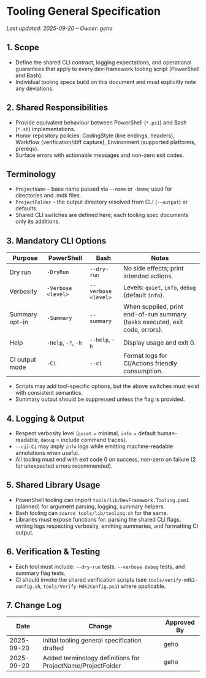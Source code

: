 # Tooling General Specification

_Last updated: 2025-09-20 – Owner: geho_

## 1. Scope

- Define the shared CLI contract, logging expectations, and operational guarantees that apply to every dev-framework tooling script (PowerShell and Bash).
- Individual tooling specs build on this document and must explicitly note any deviations.

## 2. Shared Responsibilities

- Provide equivalent behaviour between PowerShell (`*.ps1`) and Bash (`*.sh`) implementations.
- Honor repository policies: CodingStyle (line endings, headers), Workflow (verification/diff capture), Environment (supported platforms, prereqs).
- Surface errors with actionable messages and non-zero exit codes.

## Terminology

- `ProjectName` – base name passed via `--name` or `-Name`; used for directories and .mdk files.
- `ProjectFolder` – the output directory resolved from CLI (`--output`) or defaults.
- Shared CLI switches are defined here; each tooling spec documents only its additions.

## 3. Mandatory CLI Options

| Purpose        | PowerShell          | Bash                | Notes                                                                        |
| -------------- | ------------------- | ------------------- | ---------------------------------------------------------------------------- |
| Dry run        | `-DryRun`           | `--dry-run`         | No side effects; print intended actions.                                     |
| Verbosity      | `-Verbose <level>`  | `--verbose <level>` | Levels: `quiet`, `info`, `debug` (default `info`).                           |
| Summary opt-in | `-Summary`          | `--summary`         | When supplied, print end-of-run summary (tasks executed, exit code, errors). |
| Help           | `-Help`, `-?`, `-h` | `--help`, `-h`      | Display usage and exit 0.                                                    |
| CI output mode | `-Ci`               | `--ci`              | Format logs for CI/Actions friendly consumption.                             |

- Scripts may add tool-specific options, but the above switches must exist with consistent semantics.
- Summary output should be suppressed unless the flag is provided.

## 4. Logging & Output

- Respect verbosity level (`quiet` = minimal, `info` = default human-readable, `debug` = include command traces).
- `--ci`/`-Ci` may imply `info` logs while emitting machine-readable annotations when useful.
- All tooling must end with exit code 0 on success, non-zero on failure (2 for unexpected errors recommended).

## 5. Shared Library Usage

- PowerShell tooling can import `tools/lib/DevFramework.Tooling.psm1` (planned) for argument parsing, logging, summary helpers.
- Bash tooling can `source tools/lib/tooling.sh` for the same.
- Libraries must expose functions for: parsing the shared CLI flags, writing logs respecting verbosity, emitting summaries, and formatting CI output.

## 6. Verification & Testing

- Each tool must include: `--dry-run` tests, `--verbose debug` tests, and summary flag tests.
- CI should invoke the shared verification scripts (see `tools/verify-mdk2-config.sh`, `tools/Verify-Mdk2Config.ps1`) where applicable.

## 7. Change Log

| Date       | Change                                                      | Approved By |
| ---------- | ----------------------------------------------------------- | ----------- |
| 2025-09-20 | Initial tooling general specification drafted               | geho        |
| 2025-09-20 | Added terminology definitions for ProjectName/ProjectFolder | geho        |
